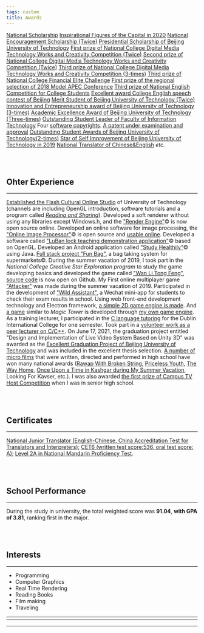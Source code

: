 ```yaml
---
tags: custom
title: Awards
---
```



[National Scholarship](https://raw.githubusercontent.com/Ezharjan/cv/built/assets/awards/国家奖学金获奖证书-min.jpg)
[Inspirational Figures of the Capital in 2020](https://raw.githubusercontent.com/Ezharjan/cv/built/assets/awards/首都校园励志人物-min.jpg)
[National Encouragement Scholarship (Twice)](https://raw.githubusercontent.com/Ezharjan/cv/built/assets/awards/2018-2019国家励志奖学金-min.jpg)
[Presidential Scholarship of Beijing University of Technology](https://raw.githubusercontent.com/Ezharjan/cv/built/assets/awards/校长奖学金扫描版-min.jpg) 
[First prize of National College Digital Media Technology Works and Creativity Competition (Twice)](https://raw.githubusercontent.com/Ezharjan/cv/built/assets/awards/全国大学生数字媒体科技作品大赛一等奖_艾孜尔江-min.jpg)
[Second prize of National College Digital Media Technology Works and Creativity Competition (Twice)](https://raw.githubusercontent.com/Ezharjan/cv/built/assets/awards/全国大学生数字媒体科技作品竞赛二等奖_艾孜尔江-min.jpg)
[Third prize of National College Digital Media Technology Works and Creativity Competition (3-times)](https://raw.githubusercontent.com/Ezharjan/cv/built/assets/awards/趣袋_第八届全国大学生数字媒体科技作品及创意竞赛全国总决赛三等奖-min.jpg)
[Third prize of National College Financial Elite Challenge](https://raw.githubusercontent.com/Ezharjan/cv/built/assets/awards/全国大学生金融精英挑战赛三等奖_艾孜尔江-min.jpg)
[First prize of the regional selection of 2018 Model APEC Conference](https://raw.githubusercontent.com/Ezharjan/cv/built/assets/awards/全国ModelApec大赛华北赛区一等奖_艾孜尔江-min.jpg)
[Third prize of National English Competition for College Students](https://raw.githubusercontent.com/Ezharjan/cv/built/assets/awards/全国大学生英语竞赛三等奖_艾孜尔江-min.jpg)
[Excellent award College English speech contest of Beijing](https://raw.githubusercontent.com/Ezharjan/cv/built/assets/awards/北京市英语演讲大赛优秀奖_艾孜尔江-min.jpg)
[Merit Student of Beijing University of Technology (Twice)](https://raw.githubusercontent.com/Ezharjan/cv/built/assets/awards/北京工业大学三好学生-min.jpg)
[Innovation and Entrepreneurship award of Beijing University of Technology (3-times)](https://raw.githubusercontent.com/Ezharjan/cv/built/assets/awards/北京工业大学创新创业奖-min.jpg)
[Academic Excellence Award of Beijing University of Technology (Three-times)](https://raw.githubusercontent.com/Ezharjan/cv/built/assets/awards/北京工业大学学习优秀奖-min.jpg)
[Outstanding Student Leader of Faculty of Information Technology](https://raw.githubusercontent.com/Ezharjan/cv/built/assets/awards/校广播台资讯频道负责人任职证明_艾孜尔江-min.jpg)
Four [software copyrights](https://raw.githubusercontent.com/Ezharjan/cv/built/assets/awards/自习宝-软著-荣誉证书-min.jpg).
[A patent under examination and approval](https://raw.githubusercontent.com/Ezharjan/cv/built/assets/awards/发明专利审批表-min.jpg)
[Outstanding Student Awards of Beijing University of Technology(2-times)](https://raw.githubusercontent.com/Ezharjan/cv/built/assets/awards/杰出学子雏鹰计划_艾孜尔江-min.jpg)
[Star of Self Improvement of Beijing University of Technology in 2019](https://raw.githubusercontent.com/Ezharjan/cv/built/assets/awards/自强之星获奖证书-min.jpg)
[National Translator of Chinese&English](https://raw.githubusercontent.com/Ezharjan/cv/built/assets/awards/国家三级笔译员_艾孜尔江-min.jpg)
_etc._

<br>
<br>



Ohter Experience
---
---

[Established the Flash Cultural Online Studio](https://space.bilibili.com/474084000) of University of Technology (channels are including OpenGL introduction, software tutorials and a program called _[Reading and Sharing](https://github.com/Ezharjan/WanLiTongFengScripts.git)_).
Developed a soft renderer without using any libraries except Windows.h, and the ["Render Engine"](https://github.com/Ezharjan/RenderEngine.git)© is now open source online.
Developed an online software for image processing, the ["Online Image Processor"](https://github.com/Ezharjan/OnlineImgCopressor.git)© is open source and [usable online](https://ezharjan.github.io/OnlineImgCopressor).
Developed a software called ["LuBan lock teaching demonstration application"](https://github.com/Ezharjan/LuBanLock.git)© based on OpenGL.
Developed an Android application called ["Study Healthily"](https://github.com/Ezharjan/StudyWithMe.git)© using Java.
[Full stack project "Fun Bag"](https://github.com/Ezharjan/FunBag.git), a bag taking system for supermarkets©.
During the summer vacation of 2019, I took part in the _National College Creative Star Exploration program_ to study the game developing basics and developed the game called ["Wan Li Tong Feng"](https://www.bilibili.com/video/BV11t411M7ak?share_source=copy_web), [source code](https://github.com/Ezharjan/WanLiTongFengScripts.git) is now open on Github.
My First online multiplayer game ["Attacker"](https://gitee.com/ezharjan/MyTeamGame) was made during the summer vacation of 2019.
Participated in the development of ["Wild Assistant"](https://github.com/WildHelper/MiniProgram.git), a Wechat mini-app for students to check their exam results in school.
Using web front-end development technology and Electron framework, [a simple 2D game engine is made](https://gitee.com/ezharjan/MyTeamGame).
And [a game](https://ezharjan.gitee.io/myteamgame) similar to _Magic Tower_ is developed through [my own game engine](https://www.bilibili.com/video/BV16K411H753?share_source=copy_web).
As a training lecturer, I participated in the [C language tutoring](https://raw.githubusercontent.com/Ezharjan/cv/built/assets/awards/国际学院C语言辅导记录照片.jpg) for the Dublin International College for one semester.
Took part in a [volunteer work as a peer lecturer on C/C++](https://www.bilibili.com/video/BV1jE411D7S5/).
On June 17, 2021, the graduation project entitled "Design and Implementation of Live Video System Based on Unity 3D" was awarded as the [Excellent Graduation Project of Beijing University of Technology](https://gitee.com/ezharjan/live-receiver) and was included in the excellent thesis selection.
[A number of micro films](https://www.cnblogs.com/ezhar/p/14259440.html) that were written, directed and performed in high school have won many national awards ([Rawap With Broken String](https://v.qq.com/x/page/v07763zvo0a.html), [Priceless Youth](https://www.bilibili.com/video/BV1fE411o7z2?share_source=copy_web), [The Way Home](https://www.bilibili.com/video/BV1fE411o7z2?share_source=copy_web), [Once Upon a Time in Kashgar during My Summer Vacation](https://v.qq.com/x/page/u0772ucsspi.html), Looking For Kavser, etc.).
I was also awarded [the first prize of Campus TV Host Competition](https://raw.githubusercontent.com/Ezharjan/cv/built/assets/awards/《阳光心弦》证书.jpg) when I was in senior high school.


<br>
<br>


Certificates
---
---

[National Junior Translator (English-Chinese, China Accreditation Test for Translators and Interpreters)](https://raw.githubusercontent.com/Ezharjan/cv/built/assets/awards/国家三级笔译员_艾孜尔江-min.jpg); [CET6 (written test score:536, oral test score: A)](https://raw.githubusercontent.com/Ezharjan/cv/built/assets/awards/大学英语六级成绩证明_艾孜尔江-min.jpg); [Level 2A in National Mandarin Proficiency Test](https://raw.githubusercontent.com/Ezharjan/cv/built/assets/awards/普通话水平测试证书扫描版-min.jpg).

<br>
<br>


School Performance
---
---
During the study in university, the total weighted score was **91.04**, **with GPA of 3.81**, ranking first in the major.


<br>
<br>


Interests
---
---
* Programming
* Computer Graphics
* Real Time Rendering
* Reading Books
* Film making
* Traveling



<html>
    <table style="margin-left: auto; margin-right: auto;">
        <tr>
            <td  style="padding-right:300px;">
                <!--左侧内容-->
            </td>
            <td  style="padding-left:300px;">
                <!--右侧内容-->
            </td>
        </tr>
    </table>
</html>

---